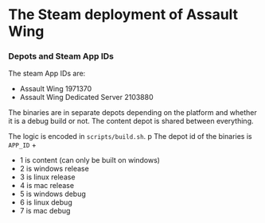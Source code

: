 # The Steam deployment of Assault Wing

### Depots and Steam App IDs

The steam App IDs are:
- Assault Wing 1971370
- Assault Wing Dedicated Server 2103880

The binaries are in separate depots depending on the platform and whether it is
a debug build or not. The content depot is shared between everything.

The logic is encoded in `scripts/build.sh`.
p
The depot id of the binaries is `APP_ID` +
- 1 is content (can only be built on windows)
- 2 is windows release
- 3 is linux release
- 4 is mac release
- 5 is windows debug
- 6 is linux debug
- 7 is mac debug
